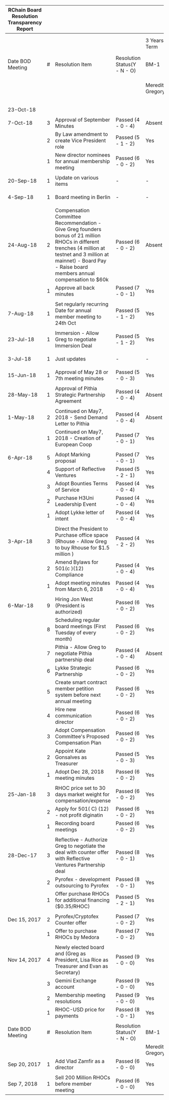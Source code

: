 | RChain Board Resolution Transparency Report |   |                                                                                                                                                                                                                          |                              |                  |             |             |              |                  |            |               |              |                   |                |                     |
|---------------------------------------------|---|--------------------------------------------------------------------------------------------------------------------------------------------------------------------------------------------------------------------------|------------------------------|------------------|-------------|-------------|--------------|------------------|------------|---------------|--------------|-------------------|----------------|---------------------|
|                                             |   |                                                                                                                                                                                                                          |                              | 3 Years Term     |             |             | 2 Years Term |                  |            | 1 Year Term   |              |                   | Not applicable |                     |
| Date BOD Meeting                            | # | Resolution Item                                                                                                                                                                                                          | Resolution Status(Y - N - O) | BM-1             | BM-2        | BM-3        | BM-4         | BM-5             | BM-6       | BM-7          | BM-8         | BM-9              | Board Proxy    |                     |
|                                             |   |                                                                                                                                                                                                                          |                              | Meredith Gregory | Vlad Zamfir | Ian Bloom   | Evan Jensen  | Aleksandr Bulkin | Kenny Rowe | Navneet Suman | David Currin | Hendrik Jan       | Wriiten Email  | JW for David Currin |
|                                             |   |                                                                                                                                                                                                                          |                              |                  |             |             |              |                  |            |               |              |                   |                |                     |
|                                             |   |                                                                                                                                                                                                                          |                              |                  |             |             |              |                  |            |               |              |                   |                |                     |
| 23-Oct-18                                   |   |                                                                                                                                                                                                                          |                              |                  |             |             |              |                  |            |               |              |                   |                |                     |
|                                             |   |                                                                                                                                                                                                                          |                              |                  |             |             |              |                  |            |               |              |                   |                |                     |
| 7-Oct-18                                    | 3 | Approval of September Minutes                                                                                                                                                                                            | Passed (4 - 0 - 4)           | Absent           | Not Present | Yes         | Yes          | Resigned         | Yes        | Absent        | Proxy        | Not Present       | NA             | Yes                 |
|                                             | 2 | By Law amendment to create Vice President role                                                                                                                                                                           | Passed (5 - 1 - 2)           | Yes              | Not Present | Yes         | Yes          | Resigned         | Yes        | No            | Proxy        | Not Present       | NA             | Yes                 |
|                                             | 1 | New director nominees for annual membership meeting                                                                                                                                                                      | Passed (6 - 0 - 2)           | Yes              | Not Present | Yes         | Yes          | Resigned         | Yes        | Yes           | Proxy        | Not Present       | NA             | Yes                 |
|                                             |   |                                                                                                                                                                                                                          |                              |                  |             |             |              |                  |            |               |              |                   |                |                     |
| 20-Sep-18                                   | 1 | Update on various items                                                                                                                                                                                                  | -                            | -                | -           | -           | -            | Resigned         | -          | -             | -            | -                 | NA             | NA                  |
|                                             |   |                                                                                                                                                                                                                          |                              |                  |             |             |              |                  |            |               |              |                   |                |                     |
| 4-Sep-18                                    | 1 | Board meeting in Berlin                                                                                                                                                                                                  | -                            | -                | -           | -           | -            | Resigned         | -          | Not Present   | -            | -                 | NA             | NA                  |
|                                             |   |                                                                                                                                                                                                                          |                              |                  |             |             |              |                  |            |               |              |                   |                |                     |
| 24-Aug-18                                   | 2 | Compensation Committee Recommendation - Give Greg founders bonus of 21 million RHOCs in different trenches (4 million at testnet and 3 million at mainnet) - Board Pay - Raise board members annual compensation to $60k | Passed (6 - 0 - 2)           | Absent           | Not Present | Yes         | Yes          | Resigned         | Yes        | Yes           | Yes          | Yes               | NA             | NA                  |
|                                             | 1 | Approve all back minutes                                                                                                                                                                                                 | Passed (7 - 0 - 1)           | Yes              | Not Present | Yes         | Yes          | Resigned         | Yes        | Yes           | Yes          | Yes               | NA             | NA                  |
|                                             |   |                                                                                                                                                                                                                          |                              |                  |             |             |              |                  |            |               |              |                   |                |                     |
| 7-Aug-18                                    | 1 | Set regularly recurring Date for annual member meeting to 24th Oct                                                                                                                                                       | Passed (5 - 1 - 2)           | Yes              | Not Present | Not Present | Yes          | Resigned         | Yes        | Yes           | Yes          | No                | NA             | NA                  |
|                                             |   |                                                                                                                                                                                                                          |                              |                  |             |             |              |                  |            |               |              |                   |                |                     |
| 23-Jul-18                                   | 1 | Immersion - Allow Greg to negotiate Immersion Deal                                                                                                                                                                       | Passed (5 - 1 - 2)           | Yes              | Not Present | Yes         | Yes          | Resigned         | Yes        | No            | Not Present  | Not Present/Proxy | Yes            | NA                  |
|                                             |   |                                                                                                                                                                                                                          |                              |                  |             |             |              |                  |            |               |              |                   |                |                     |
| 3-Jul-18                                    | 1 | Just updates                                                                                                                                                                                                             | -                            | -                | Not Present | -           | -            | Resigned         | -          | Not Present   | -            | Not Present       | NA             | NA                  |
|                                             |   |                                                                                                                                                                                                                          |                              |                  |             |             |              |                  |            |               |              |                   |                |                     |
| 15-Jun-18                                   | 1 | Approval of May 28 or 7th meeting minutes                                                                                                                                                                                | Passed (5 - 0 - 3)           | Yes              | Not Present | Yes         | Yes          | Resigned         | Yes        | Not Present   | Not Present  | Yes               | NA             | NA                  |
|                                             |   |                                                                                                                                                                                                                          |                              |                  |             |             |              |                  |            |               |              |                   |                |                     |
| 28-May-18                                   | 1 | Approval of Pithia Strategic Partnership Agreement                                                                                                                                                                       | Passed (4 - 0 - 4)           | Absent           | Not Present | Yes         | Absent       | Resigned         | Yes        | Absent        | Yes          | Yes               | NA             | NA                  |
|                                             |   |                                                                                                                                                                                                                          |                              |                  |             |             |              |                  |            |               |              |                   |                |                     |
| 1-May-18                                    | 2 | Continued on May7, 2018 - Send Demand Letter to Pithia                                                                                                                                                                   | Passed (4 - 0 - 4)           | Absent           | Not Present | Yes         | Absent       | Resigned         | Yes        | Absent        | Yes          | Yes               | NA             | NA                  |
|                                             | 1 | Continued on May7, 2018 - Creation of European Coop                                                                                                                                                                      | Passed (7 - 0 - 1)           | Yes              | Not Present | Yes         | Yes          | Resigned         | Yes        | Yes           | Yes          | Yes               | NA             | NA                  |
|                                             |   |                                                                                                                                                                                                                          |                              |                  |             |             |              |                  |            |               |              |                   |                |                     |
| 6-Apr-18                                    | 5 | Adopt Marking proposal                                                                                                                                                                                                   | Passed (7 - 0 - 1)           | Yes              | Not Present | Yes         | Yes          | Resigned         | Yes        | Yes           | Yes          | Yes               | NA             | NA                  |
|                                             | 4 | Support of Reflective Ventures                                                                                                                                                                                           | Passed (5 - 2 - 1)           | Yes              | Not Present | Yes         | Yes          | Resigned         | Yes        | No            | No           | Yes               | NA             | NA                  |
|                                             | 3 | Adopt Bounties Terms of Service                                                                                                                                                                                          | Passed (4 - 0 - 4)           | Yes              | Not Present | Yes         | Yes          | Resigned         | Yes        | Yes           | Yes          | Yes               | NA             | NA                  |
|                                             | 2 | Purchase H3Uni Leadership Event                                                                                                                                                                                          | Passed (4 - 0 - 4)           | Yes              | Not Present | Yes         | Yes          | Resigned         | Yes        | Yes           | Yes          | Yes               | NA             | NA                  |
|                                             | 1 | Adopt Lykke letter of intent                                                                                                                                                                                             | Passed (4 - 0 - 4)           | Yes              | Not Present | Yes         | Yes          | Resigned         | Yes        | Yes           | Yes          | Yes               | NA             | NA                  |
|                                             |   |                                                                                                                                                                                                                          |                              |                  |             |             |              |                  |            |               |              |                   |                |                     |
| 3-Apr-18                                    | 3 | Direct the President to Purchase office space (Rhouse - Allow Greg to buy Rhouse for $1.5 million )                                                                                                                      | Passed (4 - 2 - 2)           | Yes              | Not Present | No          | Yes          | Resigned         | Yes        | No            | Absent       | Yes               | NA             | NA                  |
|                                             | 2 | Amend Bylaws for 501(c )(12) Compliance                                                                                                                                                                                  | Passed (4 - 0 - 4)           | Yes              | Not Present | Yes         | Yes          | Resigned         | Yes        | Yes           | Yes          | Yes               | NA             | NA                  |
|                                             | 1 | Adopt meeting minutes from March 6, 2018                                                                                                                                                                                 | Passed (4 - 0 - 4)           | Yes              | Not Present | Yes         | Yes          | Resigned         | Yes        | Yes           | Yes          | Yes               | NA             | NA                  |
|                                             |   |                                                                                                                                                                                                                          |                              |                  |             |             |              |                  |            |               |              |                   |                |                     |
| 6-Mar-18                                    | 9 | Hiring Jon West (President is authorized)                                                                                                                                                                                | Passed (6 - 0 - 2)           | Yes              | Not Present | Yes         | Yes          | Resigned         | Yes        | Not Present   | Yes          | Yes               | NA             | NA                  |
|                                             | 8 | Scheduling regular board meetings (First Tuesday of every month)                                                                                                                                                         | Passed (6 - 0 - 2)           | Yes              | Not Present | Yes         | Yes          | Resigned         | Yes        | Not Present   | Yes          | Yes               | NA             | NA                  |
|                                             | 7 | Pithia - Allow Greg to negotiate Pithia partnership deal                                                                                                                                                                 | Passed (4 - 0 - 4)           | Absent           | Not Present | Yes         | Absent       | Resigned         | Yes        | Not Present   | Yes          | Yes               | NA             | NA                  |
|                                             | 6 | Lykke Strategic Partnership                                                                                                                                                                                              | Passed (6 - 0 - 2)           | Yes              | Not Present | Yes         | Yes          | Resigned         | Yes        | Not Present   | Yes          | Yes               | NA             | NA                  |
|                                             | 5 | Create smart contract member petition system before next annual meeting                                                                                                                                                  | Passed (6 - 0 - 2)           | Yes              | Not Present | Yes         | Yes          | Resigned         | Yes        | Not Present   | Yes          | Yes               | NA             | NA                  |
|                                             | 4 | Hire new communication director                                                                                                                                                                                          | Passed (6 - 0 - 2)           | Yes              | Not Present | Yes         | Yes          | Resigned         | Yes        | Not Present   | Yes          | Yes               | NA             | NA                  |
|                                             | 3 | Adopt Compensation Committee's Proposed Compensation Plan                                                                                                                                                                | Passed (6 - 0 - 2)           | Yes              | Not Present | Yes         | Yes          | Resigned         | Yes        | Not Present   | Yes          | Yes               | NA             | NA                  |
|                                             | 2 | Appoint Kate Gonsalves as Treasurer                                                                                                                                                                                      | Passed (5 - 0 - 3)           | Yes              | Not Present | Yes         | Yes          | Resigned         | Yes        | Not Present   | Absent       | Yes               | NA             | NA                  |
|                                             | 1 | Adopt Dec 28, 2018 meeting minutes                                                                                                                                                                                       | Passed (6 - 0 - 2)           | Yes              | Not Present | Yes         | Yes          | Resigned         | Yes        | Not Present   | Yes          | Yes               | NA             | NA                  |
|                                             |   |                                                                                                                                                                                                                          |                              |                  |             |             |              |                  |            |               |              |                   |                |                     |
| 25-Jan-18                                   | 3 | RHOC price set to 30 days market weight for compensation/expense                                                                                                                                                         | Passed (6 - 0 - 2)           | Yes              | Yes         | Yes         | Yes          | Resigned         | Yes        | Not Present   | Not Present  | Yes               | NA             | NA                  |
|                                             | 2 | Apply for 501( C) (12) - not profit diginatin                                                                                                                                                                            | Passed (6 - 0 - 2)           | Yes              | Yes         | Yes         | Yes          | Resigned         | Yes        | Not Present   | Not Present  | Yes               | NA             | NA                  |
|                                             | 1 | Recording board meetings                                                                                                                                                                                                 | Passed (6 - 0 - 2)           | Yes              | Yes         | Yes         | Yes          | Resigned         | Yes        | Not Present   | Not Present  | Yes               | NA             | NA                  |
|                                             |   |                                                                                                                                                                                                                          |                              |                  |             |             |              |                  |            |               |              |                   |                |                     |
| 28-Dec-17                                   | 3 | Reflective - Authorize Greg to negotiate the deal with counter offer with Reflective Ventures Partnership deal                                                                                                           | Passed (8 - 0 - 1)           | Yes              | Yes         | Yes         | Yes          | Not Present      | Yes        | Yes           | Yes          | Yes               | NA             | NA                  |
|                                             | 2 | Pyrofex - development outsourcing to Pyrofex                                                                                                                                                                             | Passed (8 - 0 - 1)           | Yes              | Yes         | Yes         | Yes          | Not Present      | Yes        | Yes           | Yes          | Yes               | NA             | NA                  |
|                                             | 1 | Offer purchase RHOCs for additional financing ($0.35/RHOC)                                                                                                                                                               | Passed (5 - 2 - 1)           | Yes              | Yes         | Yes         | No           | Not Present      | Yes        | Yes           | No           | Yes               | NA             | NA                  |
|                                             |   |                                                                                                                                                                                                                          |                              |                  |             |             |              |                  |            |               |              |                   |                |                     |
| Dec 15, 2017                                | 2 | Pyrofex/Cryptofex Counter offer                                                                                                                                                                                          | Passed (7 - 0 - 2)           | Yes              | Not Present | Yes         | Yes          | Not Present      | Yes        | Yes           | Yes          | Yes               | NA             | NA                  |
|                                             | 1 | Offer to purchase RHOCs by Medora                                                                                                                                                                                        | Passed (7 - 0 - 2)           | Yes              | Not Present | Yes         | Yes          | Not Present      | Yes        | Yes           | Yes          | Yes               | NA             | NA                  |
|                                             |   |                                                                                                                                                                                                                          |                              |                  |             |             |              |                  |            |               |              |                   |                |                     |
| Nov 14, 2017                                | 4 | Newly elected board and (Greg as President, Lisa Rice as Treasurer and Evan as Secretary)                                                                                                                                | Passed (9 - 0 - 0)           | Yes              | Yes         | Yes         | Yes          | Yes              | Yes        | Yes           | Yes          | Yes               | NA             | NA                  |
|                                             | 3 | Gemini Exchange account                                                                                                                                                                                                  | Passed (9 - 0 - 0)           | Yes              | Yes         | Yes         | Yes          | Yes              | Yes        | Yes           | Yes          | Yes               | NA             | NA                  |
|                                             | 2 | Membership meeting resolutions                                                                                                                                                                                           | Passed (9 - 0 - 0)           | Yes              | Yes         | Yes         | Yes          | Yes              | Yes        | Yes           | Yes          | Yes               | NA             | NA                  |
|                                             | 1 | RHOC-USD price for payments                                                                                                                                                                                              | Passed (8 - 0 - 1)           | Yes              | Yes         | Yes         | Yes          | Not Present      | Yes        | Yes           | Yes          | Yes               | NA             | NA                  |
|                                             |   |                                                                                                                                                                                                                          |                              |                  |             |             |              |                  |            |               |              |                   |                |                     |
| Date BOD Meeting                            | # | Resolution Item                                                                                                                                                                                                          | Resolution Status(Y - N - O) | BM-1             | BM-2        | BM-3        | BM-4         | BM-5             | BM-6       |               |              |                   |                |                     |
|                                             |   |                                                                                                                                                                                                                          |                              | Meredith Gregory | Ed Eykholt  | Ian Bloom   | Evan Jensen  | Aleksandr Bulkin | Kenny Rowe |               |              |                   |                |                     |
| Sep 20, 2017                                | 1 | Add Vlad Zamfir as a director                                                                                                                                                                                            | Passed (6 - 0 - 0)           | Yes              | Yes         | Yes         | Yes          | Yes              | Yes        | NA            | NA           | NA                | NA             | NA                  |
|                                             |   |                                                                                                                                                                                                                          |                              |                  |             |             |              |                  |            |               |              |                   |                |                     |
| Sep 7, 2018                                 | 1 | Sell 200 Million RHOCs before member meeting                                                                                                                                                                             | Passed (6 - 0 - 0)           | Yes              | Yes         | Yes         | Yes          | Yes              | Yes        | NA            | NA           | NA                | NA             | NA                  |
